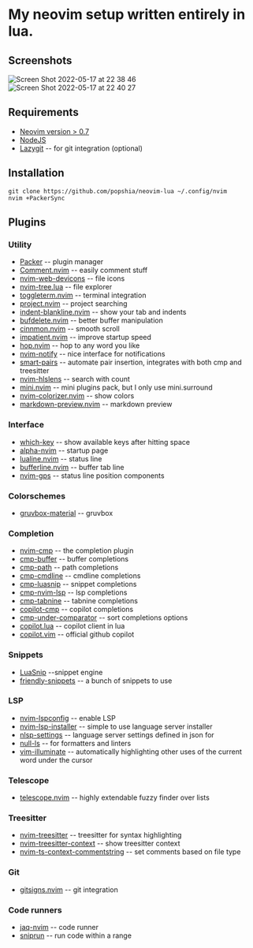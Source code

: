 # My neovim setup written entirely in lua.

## Screenshots
![Screen Shot 2022-05-17 at 22 38 46](https://user-images.githubusercontent.com/3250328/168838112-77e27fca-3d7d-4b28-8291-a2ca1dbacaa5.png)
![Screen Shot 2022-05-17 at 22 40 27](https://user-images.githubusercontent.com/3250328/168838508-fee2c082-aee7-4a2e-a9c0-9bb103fa8a6e.png)

## Requirements

- [Neovim version > 0.7](https://github.com/neovim/neovim)
- [NodeJS](https://nodejs.org)
- [Lazygit](https://github.com/jesseduffield/lazygit) -- for git integration (optional)

## Installation

```
git clone https://github.com/popshia/neovim-lua ~/.config/nvim
nvim +PackerSync
```

## Plugins

### Utility

- [Packer](https://github.com/wbthomason/packer.nvim) -- plugin manager
- [Comment.nvim](https://github.com/numToStr/Comment.nvim) -- easily comment stuff
- [nvim-web-devicons](https://github.com/kyazdani42/nvim-web-devicons) -- file icons
- [nvim-tree.lua](https://github.com/kyazdani42/nvim-tree.lua) -- file explorer
- [toggleterm.nvim](https://github.com/akinsho/toggleterm.nvim) -- terminal integration
- [project.nvim](https://github.com/ahmedkhalf/project.nvim") -- project searching
- [indent-blankline.nvim](https://github.com/lukas-reineke/indent-blankline.nvim) -- show your tab and indents
- [bufdelete.nvim](https://github.com/famiu/bufdelete.nvim) -- better buffer manipulation
- [cinnmon.nvim](https://github.com/declancm/cinnamon.nvim) -- smooth scroll
- [impatient.nvim](https://github.com/lewis6991/impatient.nvim) -- improve startup speed
- [hop.nvim](https://github.com/phaazon/hop.nvim) -- hop to any word you like
- [nvim-notify](https://github.com/rcarriga/nvim-notify) -- nice interface for notifications
- [smart-pairs](https://github.com/ZhiyuanLck/smart-pairs) -- automate pair insertion, integrates with both cmp and treesitter
- [nvim-hlslens](https://github.com/kevinhwang91/nvim-hlslens) -- search with count
- [mini.nvim](https://github.com/echasnovski/mini.nvim) -- mini plugins pack, but I only use mini.surround
- [nvim-colorizer.nvim](https://github.com/norcalli/nvim-colorizer.lua) -- show colors
- [markdown-preview.nvim](https://github.com/iamcco/markdown-preview.nvim) -- markdown preview

### Interface

- [which-key](https:github.com/folke/which-key.nvim") -- show available keys after hitting space
- [alpha-nvim](https:github.com/goolord/alpha-nvim) -- startup page
- [lualine.nvim](https:github.com/nvim-lualine/lualine.nvim) -- status line
- [bufferline.nvim](https:github.com/akinsho/bufferline.nvim) -- buffer tab line
- [nvim-gps](https:github.com/SmiteshP/nvim-gps") -- status line position components

### Colorschemes

- [gruvbox-material](https://github.com/sainnhe/gruvbox-material) -- gruvbox

### Completion

- [nvim-cmp](https://github.com/hrsh7th/nvim-cmp") -- the completion plugin
- [cmp-buffer](https://github.com/hrsh7th/cmp-buffer") -- buffer completions
- [cmp-path](https://github.com/hrsh7th/cmp-path") -- path completions
- [cmp-cmdline](https://github.com/hrsh7th/cmp-cmdline") -- cmdline completions
- [cmp-luasnip](https://github.com/saadparwaiz1/cmp_luasnip") -- snippet completions
- [cmp-nvim-lsp](https://github.com/hrsh7th/cmp-nvim-lsp") -- lsp completions
- [cmp-tabnine](https://github.com/tzachar/cmp-tabnine) -- tabnine completions
- [copilot-cmp](https://github.com/zbirenbaum/copilot-cmp) -- copilot completions
- [cmp-under-comparator](https://github.com/lukas-reineke/cmp-under-comparator") -- sort completions options
- [copilot.lua](https://github.com/zbirenbaum/copilot.lua) -- copilot client in lua
- [copilot.vim](https://github.com/github/copilot.vim") -- official github copilot

### Snippets

- [LuaSnip](https://github.com/L3MON4D3/LuaSnip") --snippet engine
- [friendly-snippets](https://github.com/rafamadriz/friendly-snippets") -- a bunch of snippets to use

### LSP

- [nvim-lspconfig](https://github.com/neovim/nvim-lspconfig") -- enable LSP
- [nvim-lsp-installer](https://github.com/williamboman/nvim-lsp-installer") -- simple to use language server installer
- [nlsp-settings](https://github.com/tamago324/nlsp-settings.nvim") -- language server settings defined in json for
- [null-ls](https://github.com/jose-elias-alvarez/null-ls.nvim") -- for formatters and linters
- [vim-illuminate](https://github.com/RRethy/vim-illuminate") -- automatically highlighting other uses of the current word under the cursor

### Telescope

- [telescope.nvim](https://github.com/nvim-telescope/telescope.nvim") -- highly extendable fuzzy finder over lists

### Treesitter

- [nvim-treesitter](https://github.com/nvim-treesitter/nvim-treesitter) -- treesitter for syntax highlighting
- [nvim-treesitter-context](https://github.com/nvim-treesitter/nvim-treesitter-context") -- show treesitter context
- [nvim-ts-context-commentstring](https://github.com/JoosepAlviste/nvim-ts-context-commentstring") -- set comments based on file type

### Git

- [gitsigns.nvim](https://github.com/lewis6991/gitsigns.nvim") -- git integration

### Code runners

- [jaq-nvim](https://github.com/is0n/jaq-nvim") -- code runner
- [sniprun](https://github.com/michaelb/sniprun) -- run code within a range

